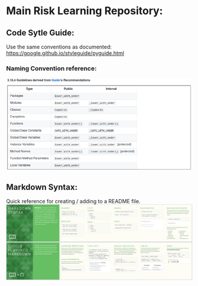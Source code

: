 #  Main Risk Learning Repository:

## Code Sytle Guide:
Use the same conventions as documented: https://google.github.io/styleguide/pyguide.html

### Naming Convention reference:
![Naming Reference](/images/naming_convention_reference.png)

## Markdown Syntax:
Quick reference for creating / adding to a README file.
![Markdown Reference](/images/markdown_reference.png)